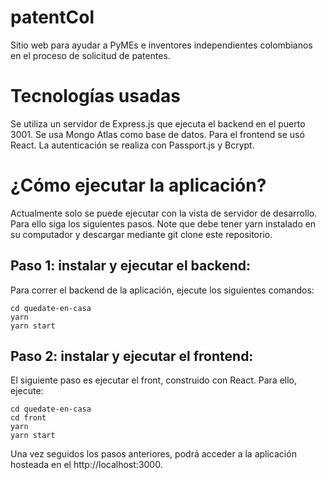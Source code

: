 # patentCol
Sitio web para ayudar a PyMEs e inventores independientes colombianos en el proceso de solicitud de patentes.

# Tecnologías usadas
Se utiliza un servidor de Express.js que ejecuta el backend en el puerto 3001. Se usa Mongo Atlas como base de datos. Para el frontend se usó React. La autenticación se realiza con Passport.js y Bcrypt.


# ¿Cómo ejecutar la aplicación?
Actualmente solo se puede ejecutar con la vista de servidor de desarrollo. Para ello siga los siguientes pasos. Note que debe tener yarn instalado en su computador y descargar mediante git clone este repositorio.

## Paso 1: instalar y ejecutar el backend:
Para correr el backend de la aplicación, ejecute los siguientes comandos:

`cd quedate-en-casa` <br />
`yarn`<br />
`yarn start`

## Paso 2: instalar y ejecutar el frontend:
El siguiente paso es ejecutar el front, construido con React. Para ello, ejecute:

`cd quedate-en-casa`<br />
`cd front`<br />
`yarn`<br />
`yarn start`

Una vez seguidos los pasos anteriores, podrá acceder a la aplicación hosteada en el http://localhost:3000.
